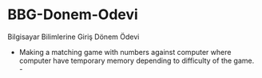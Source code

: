 # BBG-Donem-Odevi
Bilgisayar Bilimlerine Giriş Dönem Ödevi
- Making a matching game with numbers against computer where computer have temporary memory depending to difficulty of the game. -
